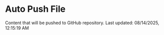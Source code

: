 # Auto Push File

Content that will be pushed to GitHub repository.
Last updated: 08/14/2025, 12:15:19 AM